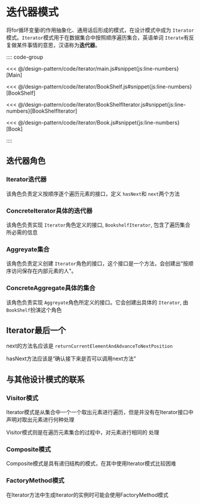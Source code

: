 # 迭代器模式

将for循环变量i的作用抽象化、通用话后形成的模式，在设计模式中成为 `Iterator`模式。`Iterator`模式用于在数据集合中按照顺序遍历集合，英语单词 `Iterate`有反复做某件事情的意思，汉语称为**迭代器**。

:::: code-group

<<< @/design-pattern/code/iterator/main.js#snippet{js:line-numbers}[Main]

<<< @/design-pattern/code/iterator/BookShelf.js#snippet{js:line-numbers}[BookShelf]

<<< @/design-pattern/code/iterator/BookShelfIterator.js#snippet{js:line-numbers}[BookShelfIterator]

<<< @/design-pattern/code/iterator/Book.js#snippet{js:line-numbers}[Book]

::::

## 迭代器角色

### Iterator迭代器

该角色负责定义按顺序逐个遍历元素的接口，定义 `hasNext`和 `next`两个方法

### ConcreteIterator具体的迭代器

该角色负责实现 `Iterator`角色定义的接口, `BookshelfIterator`, 包含了遍历集合所必需的信息

### Aggreyate集合

该角色负责定义创建 `Iterator`角色的接口，这个接口是一个方法，会创建出“按顺序访问保存在内部元素的人"。

### ConcreteAggregate具体的集合

该角色负责实现 `Aggreyate`角色所定义的接口。它会创建出具体的 `Iterator`, 由 `BookShelf`扮演这个角色

## Iterator最后一个

next的方法名应该是 `returnCurrentElementAndAdvanceToNextPosition`

hasNext方法应该是“确认接下来是否可以调用next方法"

## 与其他设计模式的联系

### Visitor模式

Iterator模式是从集合中一个一个取出元素进行遍历，但是并没有在Iterator接口中声明对取出元素进行何种处理

Visitor模式则是在遍历元素集合的过程中，对元素进行相同的 处理

### Composite模式

Composite模式是具有递归结构的模式，在其中使用Iterator模式比较困难

### FactoryMethod模式

在Iterator方法中生成Iterator的实例时可能会使用FactoryMethod模式
